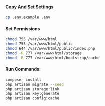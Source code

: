 #### Copy And Set Settings
```bash
cp .env.example .env
```
#### Set Permissions
```bash
chmod 755 /var/www/html 
chmod 755 /var/www/html/public
chmod 644 /var/www/html/public/index.php 
chmod -R 777 /var/www/html/storage 
chmod -R 777 /var/www/html/bootstrap/cache
```
#### Run Commands:
```bash
composer install
php artisan migrate --seed
php artisan storage:link
php artisan key:generate
php artisan config:cache
```
